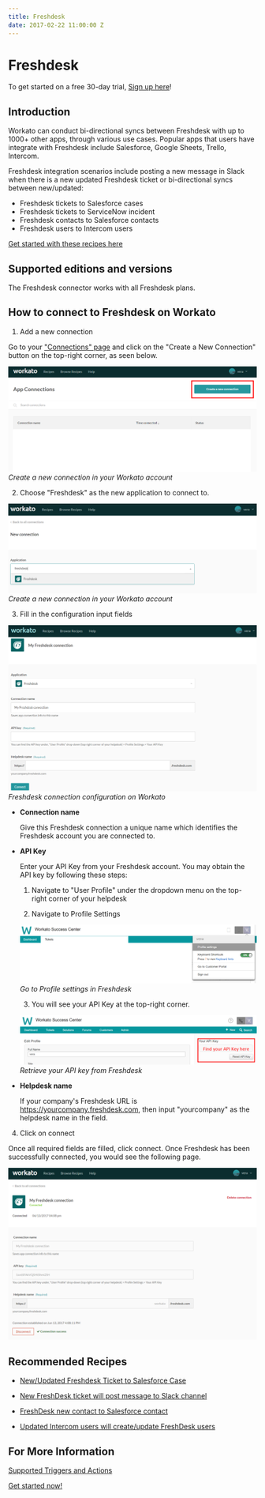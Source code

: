 ```yaml
---
title: Freshdesk
date: 2017-02-22 11:00:00 Z
---
```


# Freshdesk

To get started on a free 30-day trial, [Sign up here](https://www.workato.com/users/sign_up?utm_source=marketplaces&utm_campaign=freshdesk-generic)!

## Introduction

Workato can conduct bi-directional syncs between Freshdesk with up to 1000+ other apps, through various use cases. Popular apps that users have integrate with Freshdesk include Salesforce, Google Sheets, Trello, Intercom. 

Freshdesk integration scenarios include posting a new message in Slack when there is a new updated Freshdesk ticket or bi-directional syncs between new/updated:

* Freshdesk tickets to Salesforce cases
* Freshdesk tickets to ServiceNow incident
* Freshdesk contacts to Salesforce contacts
* Freshdesk users to Intercom users

[Get started with these recipes here](https://www.workato.com/users/sign_up?utm_source=marketplaces&utm_campaign=freshdesk-generic)

## Supported editions and versions
The Freshdesk connector works with all Freshdesk plans.

## How to connect to Freshdesk on Workato

1. Add a new connection

Go to your ["Connections" page](https://www.workato.com/integrations/freshdesk) and click on the "Create a New Connection" button on the top-right corner, as seen below.

![Freshdesk connection configuration](/assets/images/connectors/freshdesk/freshdesk-add-connection.png)
*Create a new connection in your Workato account*

2. Choose "Freshdesk" as the new application to connect to.

![Choose Freshdesk as your app](/assets/images/connectors/freshdesk/freshdesk-choose-app.png)
*Create a new connection in your Workato account*

3. Fill in the configuration input fields

![Freshdesk connection configuration](/assets/images/connectors/freshdesk/freshdesk-connection.png)
*Freshdesk connection configuration on Workato*

* **Connection name**

  Give this Freshdesk connection a unique name which identifies the Freshdesk account you are connected to.

* **API Key**

  Enter your API Key from your Freshdesk account. You may obtain the API key by following these steps:

  1. Navigate to "User Profile" under the dropdown menu on the top-right corner of your helpdesk

  2. Navigate to Profile Settings

  ![Freshdesk profile settings](/assets/images/connectors/freshdesk/freshdesk-tab.png)
  *Go to Profile settings in Freshdesk*

  3. You will see your API Key at the top-right corner.
  
  ![Freshdesk Connection](/assets/images/connectors/freshdesk/freshdesk-api.png)
  *Retrieve your API key from Freshdesk*

* **Helpdesk name**

  If your company's Freshdesk URL is https://yourcompany.freshdesk.com, then input "yourcompany" as the helpdesk name in the field.
  
4. Click on connect

 Once all required fields are filled, click connect. Once Freshdesk has been successfully connected, you would see the following page.

 ![Freshdesk Successful Connection](/assets/images/connectors/freshdesk/freshdesk-connected.png)

 ## Recommended Recipes
   * [New/Updated Freshdesk Ticket to Salesforce Case](https://www.workato.com/recipes/120619-salesforce-new-updated-case-to-freshdesk-ticket#recipe)

   * [New FreshDesk ticket will post message to Slack channel](https://www.workato.com/recipes/103170-new-ticket-in-freshdesk-will-post-message-to-channel-in-slack)

   * [FreshDesk new contact to Salesforce contact](https://www.workato.com/recipes/110070-freshdesk-new-contact-to-salesforce-contact#recipe)

   * [Updated Intercom users will create/update FreshDesk users](https://www.workato.com/recipes/54393-updated-user-in-intercom-will-search-users-in-freshdesk#recipe)

 ## For More Information 
   [Supported Triggers and Actions](https://www.workato.com/integrations/freshdesk)

   [Get started now!](https://www.workato.com/users/sign_up?utm_source=marketplaces&utm_campaign=freshdesk-generic)